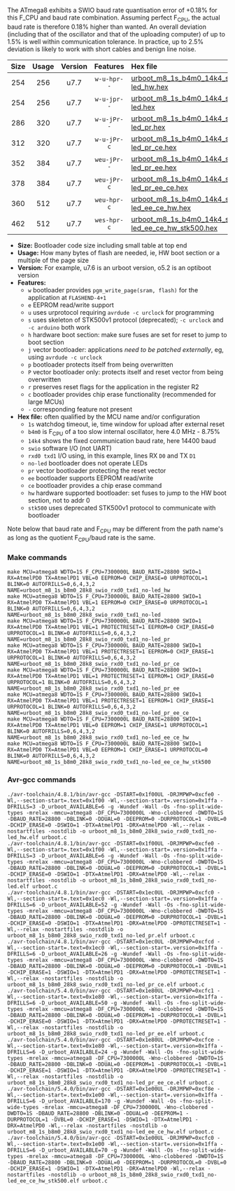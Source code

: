 The ATmega8 exhibits a SWIO baud rate quantisation error of +0.18% for this F_CPU and baud rate combination. Assuming perfect F<sub>CPU</sub>, the actual baud rate is therefore 0.18% higher than wanted. An overall deviation (including that of the oscillator and that of the uploading computer) of up to 1.5% is well within communication tolerance. In practice, up to 2.5% deviation is likely to work with short cables and benign line noise.

|Size|Usage|Version|Features|Hex file|
|:-:|:-:|:-:|:-:|:--|
|254|256|u7.7|`w-u-hpr--`|[urboot_m8_1s_b4m0_14k4_swio_rxd0_txd1_no-led_hw.hex](https://raw.githubusercontent.com/stefanrueger/urboot.hex/main/mcus/atmega8/watchdog_1_s/internal_oscillator_b-8.75%25/%2B4m000000_hz/%2B%2B14k4_baud/uart0_rxd0_txd1/no-led/urboot_m8_1s_b4m0_14k4_swio_rxd0_txd1_no-led_hw.hex)|
|254|256|u7.7|`w-u-jpr--`|[urboot_m8_1s_b4m0_14k4_swio_rxd0_txd1_no-led.hex](https://raw.githubusercontent.com/stefanrueger/urboot.hex/main/mcus/atmega8/watchdog_1_s/internal_oscillator_b-8.75%25/%2B4m000000_hz/%2B%2B14k4_baud/uart0_rxd0_txd1/no-led/urboot_m8_1s_b4m0_14k4_swio_rxd0_txd1_no-led.hex)|
|286|320|u7.7|`w-u-jPr--`|[urboot_m8_1s_b4m0_14k4_swio_rxd0_txd1_no-led_pr.hex](https://raw.githubusercontent.com/stefanrueger/urboot.hex/main/mcus/atmega8/watchdog_1_s/internal_oscillator_b-8.75%25/%2B4m000000_hz/%2B%2B14k4_baud/uart0_rxd0_txd1/no-led/urboot_m8_1s_b4m0_14k4_swio_rxd0_txd1_no-led_pr.hex)|
|312|320|u7.7|`w-u-jPr-c`|[urboot_m8_1s_b4m0_14k4_swio_rxd0_txd1_no-led_pr_ce.hex](https://raw.githubusercontent.com/stefanrueger/urboot.hex/main/mcus/atmega8/watchdog_1_s/internal_oscillator_b-8.75%25/%2B4m000000_hz/%2B%2B14k4_baud/uart0_rxd0_txd1/no-led/urboot_m8_1s_b4m0_14k4_swio_rxd0_txd1_no-led_pr_ce.hex)|
|352|384|u7.7|`weu-jPr--`|[urboot_m8_1s_b4m0_14k4_swio_rxd0_txd1_no-led_pr_ee.hex](https://raw.githubusercontent.com/stefanrueger/urboot.hex/main/mcus/atmega8/watchdog_1_s/internal_oscillator_b-8.75%25/%2B4m000000_hz/%2B%2B14k4_baud/uart0_rxd0_txd1/no-led/urboot_m8_1s_b4m0_14k4_swio_rxd0_txd1_no-led_pr_ee.hex)|
|378|384|u7.7|`weu-jPr-c`|[urboot_m8_1s_b4m0_14k4_swio_rxd0_txd1_no-led_pr_ee_ce.hex](https://raw.githubusercontent.com/stefanrueger/urboot.hex/main/mcus/atmega8/watchdog_1_s/internal_oscillator_b-8.75%25/%2B4m000000_hz/%2B%2B14k4_baud/uart0_rxd0_txd1/no-led/urboot_m8_1s_b4m0_14k4_swio_rxd0_txd1_no-led_pr_ee_ce.hex)|
|360|512|u7.7|`weu-hpr-c`|[urboot_m8_1s_b4m0_14k4_swio_rxd0_txd1_no-led_ee_ce_hw.hex](https://raw.githubusercontent.com/stefanrueger/urboot.hex/main/mcus/atmega8/watchdog_1_s/internal_oscillator_b-8.75%25/%2B4m000000_hz/%2B%2B14k4_baud/uart0_rxd0_txd1/no-led/urboot_m8_1s_b4m0_14k4_swio_rxd0_txd1_no-led_ee_ce_hw.hex)|
|462|512|u7.7|`wes-hpr-c`|[urboot_m8_1s_b4m0_14k4_swio_rxd0_txd1_no-led_ee_ce_hw_stk500.hex](https://raw.githubusercontent.com/stefanrueger/urboot.hex/main/mcus/atmega8/watchdog_1_s/internal_oscillator_b-8.75%25/%2B4m000000_hz/%2B%2B14k4_baud/uart0_rxd0_txd1/no-led/urboot_m8_1s_b4m0_14k4_swio_rxd0_txd1_no-led_ee_ce_hw_stk500.hex)|

- **Size:** Bootloader code size including small table at top end
- **Usage:** How many bytes of flash are needed, ie, HW boot section or a multiple of the page size
- **Version:** For example, u7.6 is an urboot version, o5.2 is an optiboot version
- **Features:**
  + `w` bootloader provides `pgm_write_page(sram, flash)` for the application at `FLASHEND-4+1`
  + `e` EEPROM read/write support
  + `u` uses urprotocol requiring `avrdude -c urclock` for programming
  + `s` uses skeleton of STK500v1 protocol (deprecated); `-c urclock` and `-c arduino` both work
  + `h` hardware boot section: make sure fuses are set for reset to jump to boot section
  + `j` vector bootloader: applications *need to be patched externally*, eg, using `avrdude -c urclock`
  + `p` bootloader protects itself from being overwritten
  + `P` vector bootloader only: protects itself and reset vector from being overwritten
  + `r` preserves reset flags for the application in the register R2
  + `c` bootloader provides chip erase functionality (recommended for large MCUs)
  + `-` corresponding feature not present
- **Hex file:** often qualified by the MCU name and/or configuration
  + `1s` watchdog timeout, ie, time window for upload after external reset
  + `b4m0` is F<sub>CPU</sub> of a too slow internal oscillator, here 4.0 MHz - 8.75%
  + `14k4` shows the fixed communication baud rate, here 14400 baud
  + `swio` software I/O (not UART)
  + `rxd0 txd1` I/O using, in this example, lines RX `D0` and TX `D1`
  + `no-led` bootloader does not operate LEDs
  + `pr` vector bootloader protecting the reset vector
  + `ee` bootloader supports EEPROM read/write
  + `ce` bootloader provides a chip erase command
  + `hw` hardware supported bootloader: set fuses to jump to the HW boot section, not to addr 0
  + `stk500` uses deprecated STK500v1 protocol to communicate with bootloader


Note below that baud rate and F<sub>CPU</sub> may be different from the path name's as long as the quotient F<sub>CPU</sub>/baud rate is the same.

### Make commands
```
make MCU=atmega8 WDTO=1S F_CPU=7300000L BAUD_RATE=28800 SWIO=1 RX=AtmelPD0 TX=AtmelPD1 VBL=0 EEPROM=0 CHIP_ERASE=0 URPROTOCOL=1 BLINK=0 AUTOFRILLS=0,6,4,3,2 NAME=urboot_m8_1s_b8m0_28k8_swio_rxd0_txd1_no-led_hw
make MCU=atmega8 WDTO=1S F_CPU=7300000L BAUD_RATE=28800 SWIO=1 RX=AtmelPD0 TX=AtmelPD1 VBL=1 EEPROM=0 CHIP_ERASE=0 URPROTOCOL=1 BLINK=0 AUTOFRILLS=0,6,4,3,2 NAME=urboot_m8_1s_b8m0_28k8_swio_rxd0_txd1_no-led
make MCU=atmega8 WDTO=1S F_CPU=7300000L BAUD_RATE=28800 SWIO=1 RX=AtmelPD0 TX=AtmelPD1 VBL=1 PROTECTRESET=1 EEPROM=0 CHIP_ERASE=0 URPROTOCOL=1 BLINK=0 AUTOFRILLS=0,6,4,3,2 NAME=urboot_m8_1s_b8m0_28k8_swio_rxd0_txd1_no-led_pr
make MCU=atmega8 WDTO=1S F_CPU=7300000L BAUD_RATE=28800 SWIO=1 RX=AtmelPD0 TX=AtmelPD1 VBL=1 PROTECTRESET=1 EEPROM=0 CHIP_ERASE=1 URPROTOCOL=1 BLINK=0 AUTOFRILLS=0,6,4,3,2 NAME=urboot_m8_1s_b8m0_28k8_swio_rxd0_txd1_no-led_pr_ce
make MCU=atmega8 WDTO=1S F_CPU=7300000L BAUD_RATE=28800 SWIO=1 RX=AtmelPD0 TX=AtmelPD1 VBL=1 PROTECTRESET=1 EEPROM=1 CHIP_ERASE=0 URPROTOCOL=1 BLINK=0 AUTOFRILLS=0,6,4,3,2 NAME=urboot_m8_1s_b8m0_28k8_swio_rxd0_txd1_no-led_pr_ee
make MCU=atmega8 WDTO=1S F_CPU=7300000L BAUD_RATE=28800 SWIO=1 RX=AtmelPD0 TX=AtmelPD1 VBL=1 PROTECTRESET=1 EEPROM=1 CHIP_ERASE=1 URPROTOCOL=1 BLINK=0 AUTOFRILLS=0,6,4,3,2 NAME=urboot_m8_1s_b8m0_28k8_swio_rxd0_txd1_no-led_pr_ee_ce
make MCU=atmega8 WDTO=1S F_CPU=7300000L BAUD_RATE=28800 SWIO=1 RX=AtmelPD0 TX=AtmelPD1 VBL=0 EEPROM=1 CHIP_ERASE=1 URPROTOCOL=1 BLINK=0 AUTOFRILLS=0,6,4,3,2 NAME=urboot_m8_1s_b8m0_28k8_swio_rxd0_txd1_no-led_ee_ce_hw
make MCU=atmega8 WDTO=1S F_CPU=7300000L BAUD_RATE=28800 SWIO=1 RX=AtmelPD0 TX=AtmelPD1 VBL=0 EEPROM=1 CHIP_ERASE=1 URPROTOCOL=0 BLINK=0 AUTOFRILLS=0,6,4,3,2 NAME=urboot_m8_1s_b8m0_28k8_swio_rxd0_txd1_no-led_ee_ce_hw_stk500
```

### Avr-gcc commands
```
./avr-toolchain/4.8.1/bin/avr-gcc -DSTART=0x1f00UL -DRJMPWP=0xcfe0 -Wl,--section-start=.text=0x1f00 -Wl,--section-start=.version=0x1ffa -DFRILLS=3 -D_urboot_AVAILABLE=6 -g -Wundef -Wall -Os -fno-split-wide-types -mrelax -mmcu=atmega8 -DF_CPU=7300000L -Wno-clobbered -DWDTO=1S -DBAUD_RATE=28800 -DBLINK=0 -DDUAL=0 -DEEPROM=0 -DURPROTOCOL=1 -DVBL=0 -DCHIP_ERASE=0 -DSWIO=1 -DTX=AtmelPD1 -DRX=AtmelPD0 -Wl,--relax -nostartfiles -nostdlib -o urboot_m8_1s_b8m0_28k8_swio_rxd0_txd1_no-led_hw.elf urboot.c
./avr-toolchain/4.8.1/bin/avr-gcc -DSTART=0x1f00UL -DRJMPWP=0xcfe0 -Wl,--section-start=.text=0x1f00 -Wl,--section-start=.version=0x1ffa -DFRILLS=3 -D_urboot_AVAILABLE=6 -g -Wundef -Wall -Os -fno-split-wide-types -mrelax -mmcu=atmega8 -DF_CPU=7300000L -Wno-clobbered -DWDTO=1S -DBAUD_RATE=28800 -DBLINK=0 -DDUAL=0 -DEEPROM=0 -DURPROTOCOL=1 -DVBL=1 -DCHIP_ERASE=0 -DSWIO=1 -DTX=AtmelPD1 -DRX=AtmelPD0 -Wl,--relax -nostartfiles -nostdlib -o urboot_m8_1s_b8m0_28k8_swio_rxd0_txd1_no-led.elf urboot.c
./avr-toolchain/4.8.1/bin/avr-gcc -DSTART=0x1ec0UL -DRJMPWP=0xcfc0 -Wl,--section-start=.text=0x1ec0 -Wl,--section-start=.version=0x1ffa -DFRILLS=6 -D_urboot_AVAILABLE=52 -g -Wundef -Wall -Os -fno-split-wide-types -mrelax -mmcu=atmega8 -DF_CPU=7300000L -Wno-clobbered -DWDTO=1S -DBAUD_RATE=28800 -DBLINK=0 -DDUAL=0 -DEEPROM=0 -DURPROTOCOL=1 -DVBL=1 -DCHIP_ERASE=0 -DSWIO=1 -DTX=AtmelPD1 -DRX=AtmelPD0 -DPROTECTRESET=1 -Wl,--relax -nostartfiles -nostdlib -o urboot_m8_1s_b8m0_28k8_swio_rxd0_txd1_no-led_pr.elf urboot.c
./avr-toolchain/4.8.1/bin/avr-gcc -DSTART=0x1ec0UL -DRJMPWP=0xcfcd -Wl,--section-start=.text=0x1ec0 -Wl,--section-start=.version=0x1ffa -DFRILLS=6 -D_urboot_AVAILABLE=26 -g -Wundef -Wall -Os -fno-split-wide-types -mrelax -mmcu=atmega8 -DF_CPU=7300000L -Wno-clobbered -DWDTO=1S -DBAUD_RATE=28800 -DBLINK=0 -DDUAL=0 -DEEPROM=0 -DURPROTOCOL=1 -DVBL=1 -DCHIP_ERASE=1 -DSWIO=1 -DTX=AtmelPD1 -DRX=AtmelPD0 -DPROTECTRESET=1 -Wl,--relax -nostartfiles -nostdlib -o urboot_m8_1s_b8m0_28k8_swio_rxd0_txd1_no-led_pr_ce.elf urboot.c
./avr-toolchain/5.4.0/bin/avr-gcc -DSTART=0x1e80UL -DRJMPWP=0xcfc1 -Wl,--section-start=.text=0x1e80 -Wl,--section-start=.version=0x1ffa -DFRILLS=6 -D_urboot_AVAILABLE=50 -g -Wundef -Wall -Os -fno-split-wide-types -mrelax -mmcu=atmega8 -DF_CPU=7300000L -Wno-clobbered -DWDTO=1S -DBAUD_RATE=28800 -DBLINK=0 -DDUAL=0 -DEEPROM=1 -DURPROTOCOL=1 -DVBL=1 -DCHIP_ERASE=0 -DSWIO=1 -DTX=AtmelPD1 -DRX=AtmelPD0 -DPROTECTRESET=1 -Wl,--relax -nostartfiles -nostdlib -o urboot_m8_1s_b8m0_28k8_swio_rxd0_txd1_no-led_pr_ee.elf urboot.c
./avr-toolchain/5.4.0/bin/avr-gcc -DSTART=0x1e80UL -DRJMPWP=0xcfce -Wl,--section-start=.text=0x1e80 -Wl,--section-start=.version=0x1ffa -DFRILLS=6 -D_urboot_AVAILABLE=24 -g -Wundef -Wall -Os -fno-split-wide-types -mrelax -mmcu=atmega8 -DF_CPU=7300000L -Wno-clobbered -DWDTO=1S -DBAUD_RATE=28800 -DBLINK=0 -DDUAL=0 -DEEPROM=1 -DURPROTOCOL=1 -DVBL=1 -DCHIP_ERASE=1 -DSWIO=1 -DTX=AtmelPD1 -DRX=AtmelPD0 -DPROTECTRESET=1 -Wl,--relax -nostartfiles -nostdlib -o urboot_m8_1s_b8m0_28k8_swio_rxd0_txd1_no-led_pr_ee_ce.elf urboot.c
./avr-toolchain/5.4.0/bin/avr-gcc -DSTART=0x1e00UL -DRJMPWP=0xcf8e -Wl,--section-start=.text=0x1e00 -Wl,--section-start=.version=0x1ffa -DFRILLS=6 -D_urboot_AVAILABLE=170 -g -Wundef -Wall -Os -fno-split-wide-types -mrelax -mmcu=atmega8 -DF_CPU=7300000L -Wno-clobbered -DWDTO=1S -DBAUD_RATE=28800 -DBLINK=0 -DDUAL=0 -DEEPROM=1 -DURPROTOCOL=1 -DVBL=0 -DCHIP_ERASE=1 -DSWIO=1 -DTX=AtmelPD1 -DRX=AtmelPD0 -Wl,--relax -nostartfiles -nostdlib -o urboot_m8_1s_b8m0_28k8_swio_rxd0_txd1_no-led_ee_ce_hw.elf urboot.c
./avr-toolchain/5.4.0/bin/avr-gcc -DSTART=0x1e00UL -DRJMPWP=0xcfc0 -Wl,--section-start=.text=0x1e00 -Wl,--section-start=.version=0x1ffa -DFRILLS=6 -D_urboot_AVAILABLE=70 -g -Wundef -Wall -Os -fno-split-wide-types -mrelax -mmcu=atmega8 -DF_CPU=7300000L -Wno-clobbered -DWDTO=1S -DBAUD_RATE=28800 -DBLINK=0 -DDUAL=0 -DEEPROM=1 -DURPROTOCOL=0 -DVBL=0 -DCHIP_ERASE=1 -DSWIO=1 -DTX=AtmelPD1 -DRX=AtmelPD0 -Wl,--relax -nostartfiles -nostdlib -o urboot_m8_1s_b8m0_28k8_swio_rxd0_txd1_no-led_ee_ce_hw_stk500.elf urboot.c
```

